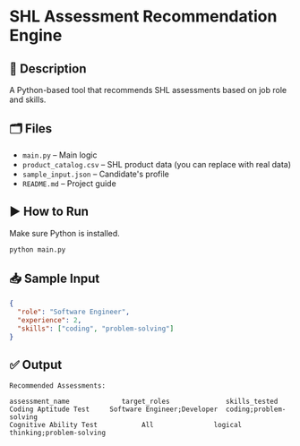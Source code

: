 # SHL Assessment Recommendation Engine

## 📌 Description
A Python-based tool that recommends SHL assessments based on job role and skills.

## 🗂️ Files
- `main.py` – Main logic
- `product_catalog.csv` – SHL product data (you can replace with real data)
- `sample_input.json` – Candidate's profile
- `README.md` – Project guide

## ▶️ How to Run
Make sure Python is installed.

```bash
python main.py
```

## 📥 Sample Input
```json
{
  "role": "Software Engineer",
  "experience": 2,
  "skills": ["coding", "problem-solving"]
}
```

## ✅ Output
```
Recommended Assessments:

assessment_name             target_roles              skills_tested
Coding Aptitude Test     Software Engineer;Developer  coding;problem-solving
Cognitive Ability Test           All               logical thinking;problem-solving
```
